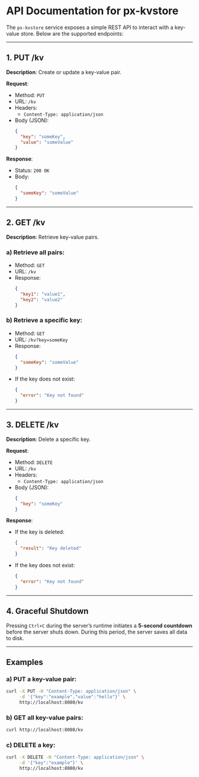 # API Documentation for px-kvstore

The `px-kvstore` service exposes a simple REST API to interact with a key-value store. Below are the supported endpoints:

---

## 1. PUT /kv
**Description**: Create or update a key-value pair.

**Request**:
- Method: `PUT`
- URL: `/kv`
- Headers: 
  - `Content-Type: application/json`
- Body (JSON):
  ```json
  {
    "key": "someKey",
    "value": "someValue"
  }
  ```

**Response**:
- Status: `200 OK`
- Body:
  ```json
  {
    "someKey": "someValue"
  }
  ```

---

## 2. GET /kv
**Description**: Retrieve key-value pairs.

### a) Retrieve all pairs:
- Method: `GET`
- URL: `/kv`
- Response:
  ```json
  {
    "key1": "value1",
    "key2": "value2"
  }
  ```

### b) Retrieve a specific key:
- Method: `GET`
- URL: `/kv?key=someKey`
- Response:
  ```json
  {
    "someKey": "someValue"
  }
  ```
- If the key does not exist:
  ```json
  {
    "error": "Key not found"
  }
  ```

---

## 3. DELETE /kv
**Description**: Delete a specific key.

**Request**:
- Method: `DELETE`
- URL: `/kv`
- Headers:
  - `Content-Type: application/json`
- Body (JSON):
  ```json
  {
    "key": "someKey"
  }
  ```

**Response**:
- If the key is deleted:
  ```json
  {
    "result": "Key deleted"
  }
  ```
- If the key does not exist:
  ```json
  {
    "error": "Key not found"
  }
  ```

---

## 4. Graceful Shutdown
Pressing `Ctrl+C` during the server’s runtime initiates a **5-second countdown** before the server shuts down. During this period, the server saves all data to disk.

---

## Examples
### a) PUT a key-value pair:
```bash
curl -X PUT -H "Content-Type: application/json" \
     -d '{"key":"example","value":"hello"}' \
     http://localhost:8080/kv
```

### b) GET all key-value pairs:
```bash
curl http://localhost:8080/kv
```

### c) DELETE a key:
```bash
curl -X DELETE -H "Content-Type: application/json" \
     -d '{"key":"example"}' \
     http://localhost:8080/kv
```
```
